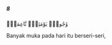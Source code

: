##### 8

<span class="ayah">وُجُوهٌۭ يَوْمَئِذٍۢ نَّاعِمَةٌۭ</span>

<span class="ayah_translation">Banyak muka pada hari itu berseri-seri,</span>
